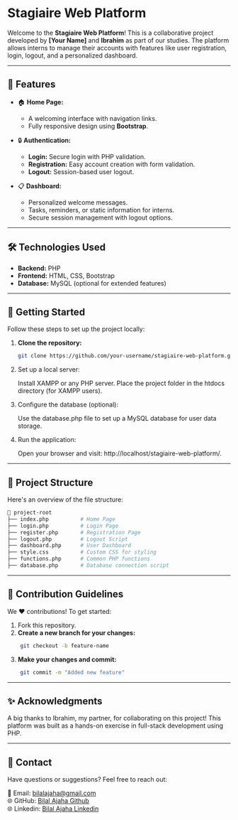 # Stagiaire Web Platform

Welcome to the **Stagiaire Web Platform**! This is a collaborative project developed by **[Your Name]** and **Ibrahim** as part of our studies. The platform allows interns to manage their accounts with features like user registration, login, logout, and a personalized dashboard.

---

## 🎯 Features

- 🏠 **Home Page:**
  - A welcoming interface with navigation links.
  - Fully responsive design using **Bootstrap**.

- 🔒 **Authentication:**
  - **Login:** Secure login with PHP validation.
  - **Registration:** Easy account creation with form validation.
  - **Logout:** Session-based user logout.

- 📋 **Dashboard:**
  - Personalized welcome messages.
  - Tasks, reminders, or static information for interns.
  - Secure session management with logout options.

---

## 🛠️ Technologies Used

- **Backend:** PHP
- **Frontend:** HTML, CSS, Bootstrap
- **Database:** MySQL (optional for extended features)

---

## 🚀 Getting Started

Follow these steps to set up the project locally:

1. **Clone the repository:**
   ```bash
   git clone https://github.com/your-username/stagiaire-web-platform.git
    ```

2. Set up a local server:

    Install XAMPP or any PHP server.
    Place the project folder in the htdocs directory (for XAMPP users).

3. Configure the database (optional):

    Use the database.php file to set up a MySQL database for user data storage.

4. Run the application:

    Open your browser and visit: http://localhost/stagiaire-web-platform/.

---

## 📂 Project Structure

Here's an overview of the file structure:
```bash
📂 project-root
├── index.php          # Home Page
├── login.php          # Login Page
├── register.php       # Registration Page
├── logout.php         # Logout Script
├── dashboard.php      # User Dashboard
├── style.css          # Custom CSS for styling
├── functions.php      # Common PHP functions
├── database.php       # Database connection script
```

---

## 🤝 Contribution Guidelines

We ❤️ contributions! To get started:

1. Fork this repository.
2. **Create a new branch for your changes:**
```bash
    git checkout -b feature-name
```
3. **Make your changes and commit:**
```bash
    git commit -m "Added new feature"
```

---
## ✨ Acknowledgments

A big thanks to Ibrahim, my partner, for collaborating on this project! This platform was built as a hands-on exercise in full-stack development using PHP.

---
## 📧 Contact

Have questions or suggestions? Feel free to reach out:

📧 Email: bilalajaha@gmail.com <br>
🌐 GitHub: <a href="https://github.com/Voxold">Bilal Ajaha Github</a><br>
🌐 Linkedin: <a href="https://www.linkedin.com/in/bilalajaha/">Bilal Ajaha Linkedin</a><br>

